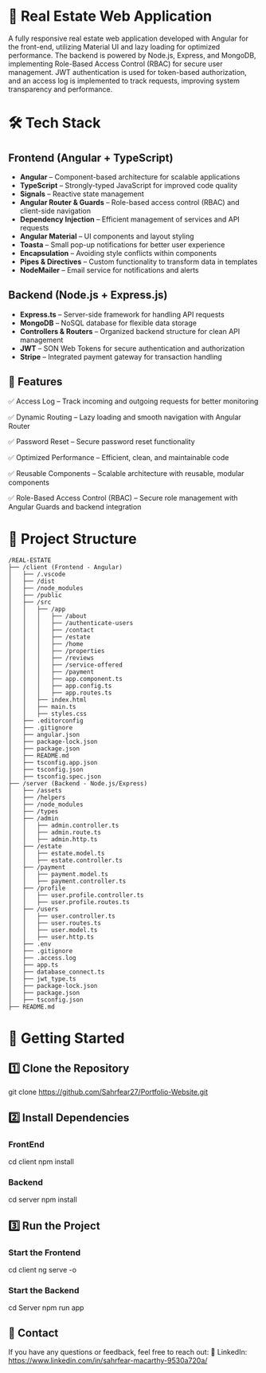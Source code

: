 # 🚀 Real Estate Web Application

A fully responsive real estate web application developed with Angular for the front-end, utilizing Material UI and lazy loading for optimized performance. The backend is powered by Node.js, Express, and MongoDB, implementing Role-Based Access Control (RBAC) for secure user management. JWT authentication is used for token-based authorization, and an access log is implemented to track requests, improving system transparency and performance.

# 🛠️ Tech Stack

## Frontend (Angular + TypeScript)

- **Angular** – Component-based architecture for scalable applications
- **TypeScript** – Strongly-typed JavaScript for improved code quality
- **Signals** – Reactive state management
- **Angular Router & Guards** – Role-based access control (RBAC) and client-side navigation
- **Dependency Injection** – Efficient management of services and API requests
- **Angular Material** – UI components and layout styling
- **Toasta** – Small pop-up notifications for better user experience
- **Encapsulation** – Avoiding style conflicts within components
- **Pipes & Directives** – Custom functionality to transform data in templates
- **NodeMailer** – Email service for notifications and alerts

## Backend (Node.js + Express.js)

- **Express.ts** – Server-side framework for handling API requests
- **MongoDB** – NoSQL database for flexible data storage
- **Controllers & Routers** – Organized backend structure for clean API management
- **JWT** – SON Web Tokens for secure authentication and authorization
- **Stripe** – Integrated payment gateway for transaction handling

## 🌟 Features

✅ Access Log – Track incoming and outgoing requests for better monitoring

✅ Dynamic Routing – Lazy loading and smooth navigation with Angular Router

✅ Password Reset – Secure password reset functionality

✅ Optimized Performance – Efficient, clean, and maintainable code

✅ Reusable Components – Scalable architecture with reusable, modular components

✅ Role-Based Access Control (RBAC) – Secure role management with Angular Guards and backend integration

# 📂 Project Structure

```plaintext
/REAL-ESTATE
├── /client (Frontend - Angular)
│   ├── /.vscode
│   ├── /dist
│   ├── /node_modules
│   ├── /public
│   ├── /src
│   │   ├── /app
│   │   │   ├── /about
│   │   │   ├── /authenticate-users
│   │   │   ├── /contact
│   │   │   ├── /estate
│   │   │   ├── /home
│   │   │   ├── /properties
│   │   │   ├── /reviews
│   │   │   ├── /service-offered
│   │   │   ├── /payment
│   │   │   ├── app.component.ts
│   │   │   ├── app.config.ts
│   │   │   ├── app.routes.ts
│   │   ├── index.html
│   │   ├── main.ts
│   │   ├── styles.css
│   ├── .editorconfig
│   ├── .gitignore
│   ├── angular.json
│   ├── package-lock.json
│   ├── package.json
│   ├── README.md
│   ├── tsconfig.app.json
│   ├── tsconfig.json
│   ├── tsconfig.spec.json
├── /server (Backend - Node.js/Express)
│   ├── /assets
│   ├── /helpers
│   ├── /node_modules
│   ├── /types
│   ├── /admin
│   │   ├── admin.controller.ts
│   │   ├── admin.route.ts
│   │   ├── admin.http.ts
│   ├── /estate
│   │   ├── estate.model.ts
│   │   ├── estate.controller.ts
│   ├── /payment
│   │   ├── payment.model.ts
│   │   ├── payment.controller.ts
│   ├── /profile
│   │   ├── user.profile.controller.ts
│   │   ├── user.profile.routes.ts
│   ├── /users
│   │   ├── user.controller.ts
│   │   ├── user.routes.ts
│   │   ├── user.model.ts
│   │   ├── user.http.ts
│   ├── .env
│   ├── .gitignore
│   ├── .access.log
│   ├── app.ts
│   ├── database_connect.ts
│   ├── jwt_type.ts
│   ├── package-lock.json
│   ├── package.json
│   ├── tsconfig.json
├── README.md

```

# 🚀 Getting Started

## 1️⃣ Clone the Repository

git clone https://github.com/Sahrfear27/Portfolio-Website.git

## 2️⃣ Install Dependencies

### FrontEnd

cd client
npm install

### Backend

cd server
npm install

## 3️⃣ Run the Project

### Start the Frontend

cd client
ng serve -o

### Start the Backend

cd Server
npm run app

## 📨 Contact

If you have any questions or feedback, feel free to reach out:
💼 LinkedIn: https://www.linkedin.com/in/sahrfear-macarthy-9530a720a/
